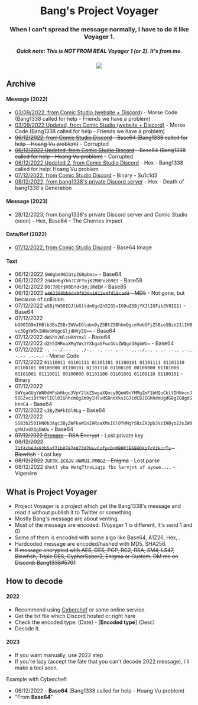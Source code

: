 <h1 align="center">
Bang's Project Voyager
</h1>

<h3 align="center">
When I can't spread the message normally, I have to do it like Voyager 1.
</h3>

<h5 align="center">
Quick note: This is NOT FROM REAL Voyager 1 (or 2). It's from me.
</h5>

<p align="center"> 
  <kbd>
<img src="https://user-images.githubusercontent.com/75790567/205827280-25d25251-0cc7-4383-8da0-60b809904252.png">
  </kbd>
</p>

## Archive
#### Message (2022)
- [03/09/2022, from Comic Studio (website + Discord)](https://cdn.discordapp.com/attachments/954077931360124939/1015551833864937502/message.txt) - Morse Code (Bang1338 called for help - Friends we have a problem)
- [03/09/2022 Updated, from Comic Studio (website + Discord)](https://cdn.discordapp.com/attachments/779629784509579288/1015599860134719590/message.txt) - Morse Code (Bang1338 called for help - Friends we have a problem)
- ~~[06/12/2022, from Comic Studio Discord](https://cdn.discordapp.com/attachments/945841557226020888/1049557984847609888/bangs.voyager_base64.txt) - Base64 (Bang1338 called for help - Hoang Vu problem)~~ - Corrupted
- ~~[06/12/2022 Updated, from Comic Studio Discord](https://cdn.discordapp.com/attachments/945841557226020888/1049614641573150730/bangs.voyager_base64.txt) - Base64 (Bang1338 called for help - Hoang Vu problem)~~ - Corrupted
- [06/12/2022 Updated 2, from Comic Studio Discord](https://cdn.discordapp.com/attachments/954077931360124939/1049616536714887209/bangs.voyager_hex.txt) - Hex - Bang1338 called for help: Hoang Vu problem
- [07/12/2022, from Comic Studio Discord](https://cdn.discordapp.com/attachments/1031628450928267397/1050062707468021830/bangs.voyager_binary.txt) - Binary - Su1c1d3
- [08/12/2022, from bang1338's private Discord server](https://cdn.discordapp.com/attachments/779629784509579288/1050401650654855259/bangs.voyager_hex.txt) - Hex - Death of bang1338's Generation

#### Message (2023)
- 28/12/2023, from bang1338's private Discord server and Comic Studio (soon) - Hex, Base64 - The Cherries Impact

#### Data/Ref (2022)
- [07/12/2022, from Comic Studio Discord](https://cdn.discordapp.com/attachments/1031628450928267397/1050064416244244601/bangs.voyager_base64.txt) - Base64 Image

#### Text
- 06/12/2022 `SW0gbm90IGtpZGRpbmc=` - Base64
- 06/12/2022 `2d4bH6gYhhJCVFYojK2MHFozb9Et` - Base58
- 06/12/2022 `D0[7@Df$V0Dfd+3@;]RdEW` - Base85
- 06/12/2022 ~~`e463380bb6da9f030a1812e4fd18cad4` - MD5~~ - Not gone, but because of collision.
- 07/12/2022 `aSBjYW50IGJlbGlldmUgd2h5IG5vIG9uZSBjYXJlIGFib3V0IG1l` - Base64
- 07/12/2022 `bG90IG9mIHBlb3BsZSBrZWVwIGlnbm9yZSBtZSBhbmQgcmVwbGFjZSBieSBzb21lIHBvc3QgYW5kIHNvbWUgcGljdHVyZQ==` - Base64
- 07/12/2022 `dW5hY2NlcHRhYmxl` - Base64
- 07/12/2022 `d2h5IHRoaXMgYWx3YXkgaGFwcGVuZWQgdG8gbWU=` - Base64
- 07/12/2022 `-. ---/--- -. ./-.- -. --- .-- --..--/.-. . .- .-.. .-.. -.-- .-.-.-` - Morse Code
- 07/12/2022 `01110011 01101111 01101101 01100101 01101111 01101110 01100101 00100000 01100101 01101110 01100100 00100000 01101000 01101001 01110011 00100000 01101100 01101001 01100110 01100101` - Binary
- 07/12/2022 `SWYgaGUgYWN0dWFsbHkgc3VpY2lkZSwgaXQncyBQeW9uYHMgZmF1bHQuCkltIHNvcnJ5IGZvciBtYWtlIGl0IGhhcmQgZm9yIHlvdSBndXksIGJ1dCBJIGhhdmUgdG8gZG8gdGhhdC4` - Base64
- 07/12/2022 `c3ByZWFkIGl0Lg` - Base64
- 07/12/2022 `SSB3b250IHN0b3Agc3ByZWFkaW5nIHRoaXMsIGl0YHMgYSBzZXJpb3VzIHByb2JsZW0gYWJvdXQgbWUu` - Base64
- ~~07/12/2022 [Prepare](https://cdn.discordapp.com/attachments/954077931360124939/1050070394834530496/message.txt) - RSA Encrypt~~ - Lost private key
- ~~08/12/2022 `71f4cb6de93b5af71b07874873A7UuvCofpcDnMBRPJE6E6DXz7cV2kcrTs` - Blowfish~~ - Lost key
- ~~08/12/2022 `JUFTK ECGJV HWMUI PMBGZ` - Enigma~~ - Lost parse
- 08/12/2022 `Uhntl yba WetgTtnxLiqjp fbx lervjnt sf ayowe....` - Vigenère

## What is Project Voyager
- Project Voyager is a project which get the Bang1338's message and read it without publish it to Twitter or something. 
- Mostly Bang's message are about venting.
- Most of the message are encoded. (Voyager 1 is different, it's send 1 and 0)
- Some of them is encoded with some algo like Base64, A1Z26, Hex,...
- Hardcoded message are encoded/hashed with MD5, SHA256.
- ~~If message encrypted with AES, DES, PGP, RC2, RSA, SM4, LS47, Blowfish, Triple DES, CypherSaber2, Enigma or Custom, DM me on Discord: Bang1338#5701~~

## How to decode
#### 2022
- Recommend using [Cyberchef](https://gchq.github.io/CyberChef/) or some online service.
- Get the txt file which Discord hosted or right here
- Check the encoded type: [Date] - [**Encoded type**] (Desc)
- Decode it.

#### 2023
- If you want manually, use 2022 step
- If you're lazy (accept the fate that you can't decode 2022 message), i'll make a tool soon.

Example with Cyberchef:
- 06/12/2022 - **Base64** (Bang1338 called for help - Hoang Vu problem)
- "From **Base64**"
